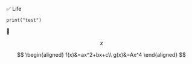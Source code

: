 ✅ Life

```
print("test")
```

:gem:

$$
x
$$

$$
\begin{aligned}
f(x)&=ax^2+bx+c\\
g(x)&=Ax^4
\end{aligned}
$$

